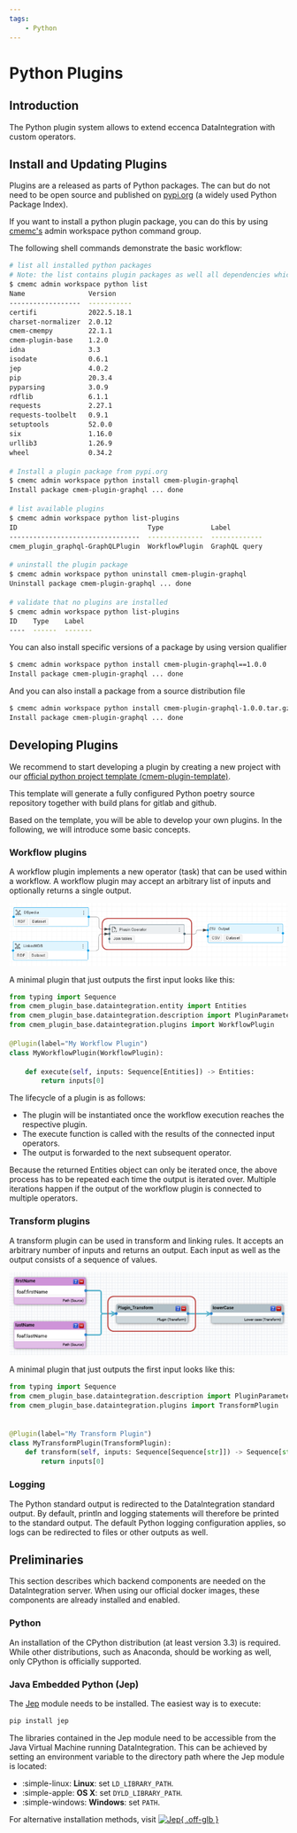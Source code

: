 ```yaml
---
tags:
    - Python
---
```

# Python Plugins

## Introduction

The Python plugin system allows to extend eccenca DataIntegration with custom operators.

## Install and Updating Plugins

Plugins are a released as parts of Python packages. The can but do not need to be open source and published on [pypi.org](https://pypi.org/search/?q=%22cmem-plugin-%22) (a widely used Python Package Index).

If you want to install a python plugin package, you can do this by using [cmemc's](../../automate/cmemc-command-line-interface/index.md) admin workspace python command group.

The following shell commands demonstrate the basic workflow:

```bash
# list all installed python packages
# Note: the list contains plugin packages as well all dependencies which they are using
$ cmemc admin workspace python list
Name                Version
------------------  -----------
certifi             2022.5.18.1
charset-normalizer  2.0.12
cmem-cmempy         22.1.1
cmem-plugin-base    1.2.0
idna                3.3
isodate             0.6.1
jep                 4.0.2
pip                 20.3.4
pyparsing           3.0.9
rdflib              6.1.1
requests            2.27.1
requests-toolbelt   0.9.1
setuptools          52.0.0
six                 1.16.0
urllib3             1.26.9
wheel               0.34.2

# Install a plugin package from pypi.org
$ cmemc admin workspace python install cmem-plugin-graphql
Install package cmem-plugin-graphql ... done

# list available plugins
$ cmemc admin workspace python list-plugins
ID                                 Type            Label
---------------------------------  --------------  -------------
cmem_plugin_graphql-GraphQLPlugin  WorkflowPlugin  GraphQL query

# uninstall the plugin package
$ cmemc admin workspace python uninstall cmem-plugin-graphql
Uninstall package cmem-plugin-graphql ... done

# validate that no plugins are installed
$ cmemc admin workspace python list-plugins
ID    Type    Label
----  ------  -------


```

You can also install specific versions of a package by using version qualifier

```bash
$ cmemc admin workspace python install cmem-plugin-graphql==1.0.0
Install package cmem-plugin-graphql ... done
```

And you can also install a package from a source distribution file

```bash
$ cmemc admin workspace python install cmem-plugin-graphql-1.0.0.tar.gz
Install package cmem-plugin-graphql ... done
```

## Developing Plugins

We recommend to start developing a plugin by creating a new project with our [official python project template (cmem-plugin-template)](https://github.com/eccenca/cmem-plugin-template).

This template will generate a fully configured Python poetry source repository together with build plans for gitlab and github.

Based on the template, you will be able to develop your own plugins. In the following, we will introduce some basic concepts.

### Workflow plugins

A workflow plugin implements a new operator (task) that can be used within a workflow. A workflow plugin may accept an arbitrary list of inputs and optionally returns a single output.

![workflow-plugins](21-1-workflow-plugins.png)

A minimal plugin that just outputs the first input looks like this:

```py title="workflow.py  " linenums="1"
from typing import Sequence
from cmem_plugin_base.dataintegration.entity import Entities
from cmem_plugin_base.dataintegration.description import PluginParameter, Plugin
from cmem_plugin_base.dataintegration.plugins import WorkflowPlugin

@Plugin(label="My Workflow Plugin")
class MyWorkflowPlugin(WorkflowPlugin):

    def execute(self, inputs: Sequence[Entities]) -> Entities:
        return inputs[0]
```

The lifecycle of a plugin is as follows:

- The plugin will be instantiated once the workflow execution reaches the respective plugin.
- The execute function is called with the results of the connected input operators.
- The output is forwarded to the next subsequent operator.

Because the returned Entities object can only be iterated once, the above process has to be repeated each time the output is iterated over. Multiple iterations happen if the output of the workflow plugin is connected to multiple operators.

### Transform plugins

A transform plugin can be used in transform and linking rules. It accepts an arbitrary number of inputs and returns an output. Each input as well as the output consists of a sequence of values.

![transform-plugins](21-1-transform-plugins.png)

A minimal plugin that just outputs the first input looks like this:

```py title="transform.py  " linenums="1"
from typing import Sequence
from cmem_plugin_base.dataintegration.description import PluginParameter, Plugin
from cmem_plugin_base.dataintegration.plugins import TransformPlugin


@Plugin(label="My Transform Plugin")
class MyTransformPlugin(TransformPlugin):
    def transform(self, inputs: Sequence[Sequence[str]]) -> Sequence[str]:
        return inputs[0]
```

### Logging

The Python standard output is redirected to the DataIntegration standard output. By default, println and logging statements will therefore be printed to the standard output. The default Python logging configuration applies, so logs can be redirected to files or other outputs as well.

## Preliminaries

This section describes which backend components are needed on the DataIntegration server. When using our official docker images, these components are already installed and enabled.

### Python

An installation of the CPython distribution (at least version 3.3) is required. While other distributions, such as Anaconda, should be working as well, only CPython is officially supported.

### Java Embedded Python (Jep)

The [Jep](https://github.com/ninia/jep) module needs to be installed. The easiest way is to execute:

```bash
pip install jep
```

The libraries contained in the Jep module need to be accessible from the Java Virtual Machine running DataIntegration. This can be achieved by setting an environment variable to the directory path where the Jep module is located:

- :simple-linux: **Linux**: set `LD_LIBRARY_PATH`.
- :simple-apple: **OS X**: set `DYLD_LIBRARY_PATH`.
- :simple-windows: **Windows**: set `PATH`.
  
For alternative installation methods, visit [![Jep](https://img.shields.io/github/stars/ninia/jep?label=jep%20%7C%20stars&style=plastic){ .off-glb }](https://github.com/ninia/jep)
